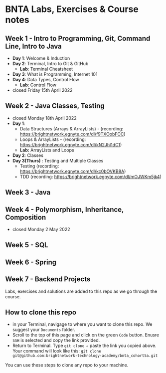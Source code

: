 # BNTA Labs, Exercises & Course notes

## Week 1 - Intro to Programming, Git, Command Line, Intro to Java
- **Day 1**: Welcome & Induction
- **Day 2**: Terminal, Intro to Git & GitHub
    - **Lab**: Terminal Cheatsheet
- **Day 3**: What is Programming, Internet 101
- **Day 4**: Data Types, Control Flow
    - **Lab**: Control Flow
- closed Friday 15th April 2022

## Week 2 - Java Classes, Testing
- closed Monday 18th April 2022
- **Day 1**: 
    - Data Structures (Arrays & ArrayLists) - (recording: https://brightnetwork.egnyte.com/dl/f9TXOobFCC)
    - Loops & ArrayLists - (recording: https://brightnetwork.egnyte.com/dl/kN2Jhl1dC1)
    - **Lab:** ArrayLists and Loops
- **Day 2**: Classes
- **Day 3(Thurs)** : Testing and Multiple Classes
    - Testing (recording: https://brightnetwork.egnyte.com/dl/kc0bOVKB8A)
    - TDD (recording: https://brightnetwork.egnyte.com/dl/mOJWKm5jk4)

## Week 3 - Java


## Week 4 - Polymorphism, Inheritance, Composition
- closed Monday 2 May 2022

## Week 5 - SQL

## Week 6 - Spring

## Week 7 - Backend Projects



 Labs, exercises and solutions are added to this repo as we go through the course.

 ## How to clone this repo

 - in your Terminal, navigage to where you want to clone this repo. We suggest your `Documents` folder.
 - Scroll to the top of this page and click on the green `Code` button. Enusre `SSH` is selected and copy the link provided.
 - Return to Terminal. Type `git clone` + paste the link you copied above. Your command will look like this:
 `git clone git@github.com:brightnetwork-technology-academy/bnta_cohort5a.git`

 You can use these steps to clone any repo to your machine.

 
